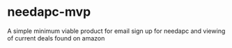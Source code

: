 # needapc-mvp

A simple minimum viable product for email sign up for needapc and viewing of current deals found on amazon